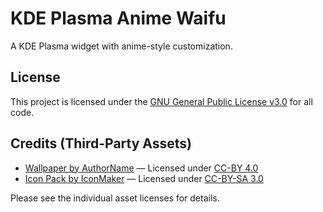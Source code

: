 # KDE Plasma Anime Waifu

A KDE Plasma widget with anime-style customization.

## License
This project is licensed under the [GNU General Public License v3.0](LICENSE) for all code.

## Credits (Third-Party Assets)
- [Wallpaper by AuthorName](https://original-link.com) — Licensed under [CC-BY 4.0](https://creativecommons.org/licenses/by/4.0/)
- [Icon Pack by IconMaker](https://icons.com/iconpack) — Licensed under [CC-BY-SA 3.0](https://creativecommons.org/licenses/by-sa/3.0/)

Please see the individual asset licenses for details.

